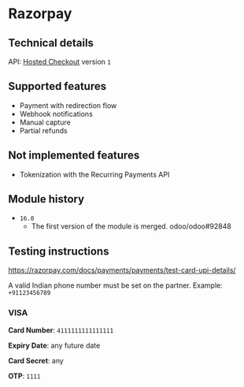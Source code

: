 # Razorpay

## Technical details

API: [Hosted Checkout](https://razorpay.com/docs/payments/payment-gateway/web-integration/hosted)
version `1`

## Supported features

- Payment with redirection flow
- Webhook notifications
- Manual capture
- Partial refunds

## Not implemented features

- Tokenization with the Recurring Payments API

## Module history

- `16.0`
  - The first version of the module is merged. odoo/odoo#92848

## Testing instructions

https://razorpay.com/docs/payments/payments/test-card-upi-details/

A valid Indian phone number must be set on the partner. Example: `+91123456789`

### VISA

**Card Number**: `4111111111111111`

**Expiry Date**: any future date

**Card Secret**: any

**OTP**: `1111`
